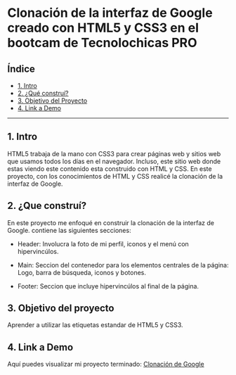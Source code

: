 # Clonación de la interfaz de Google creado con HTML5 y CSS3 en el bootcam de Tecnolochicas PRO

## **Índice**

* [1. Intro](https://github.com/dianacarreon/clonacion_google/blob/main/README.md#1-intro)
* [2. ¿Qué construí?](https://github.com/dianacarreon/clonacion_google/blob/main/README.md#2-que-constru%C3%AD)
* [3. Objetivo del Proyecto](https://github.com/dianacarreon/clonacion_google/blob/main/README.md#3-objetivo-del-proyecto)
* [4. Link a Demo](https://github.com/dianacarreon/clonacion_google/blob/main/README.md#4-link-a-demo)

****
## 1. Intro
HTML5 trabaja de la mano con CSS3 para crear páginas web y sitios web que usamos todos los días en el navegador. Incluso, este sitio web donde estas viendo este contenido esta construido con HTML y CSS. En este proyecto, con los conocimientos de HTML y CSS realicé la clonación de la interfaz de Google. 

## 2. ¿Que construí?
En este proyecto me enfoqué en construir la clonación de la interfaz de Google.
contiene las siguientes secciones:

* Header: Involucra la foto de mi perfil, iconos y el menú con hipervincúlos. 

* Main: Seccion del contenedor para los elementos centrales de la página: Logo, barra de búsqueda, iconos y botones. 

* Footer: Seccion que incluye hipervincúlos al final de la página. 

## 3. Objetivo del proyecto
Aprender a utilizar las etiquetas estandar de HTML5 y CSS3.

## 4. Link a Demo
Aquí puedes visualizar mi proyecto terminado: [Clonación de Google](https://chic-tiramisu-98b898.netlify.app/)
